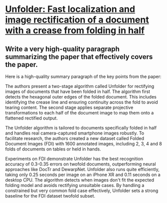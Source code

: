 # [Unfolder: Fast localization and image rectification of a document with a   crease from folding in half](https://arxiv.org/abs/2312.00467)

## Write a very high-quality paragraph summarizing the paper that effectively covers the paper.

 Here is a high-quality summary paragraph of the key points from the paper:

The authors present a two-stage algorithm called Unfolder for rectifying images of documents that have been folded in half. The algorithm first detects the hexagonal outer edges of the folded document. This includes identifying the crease line and ensuring continuity across the fold to avoid tearing content. The second stage applies separate projective transformations to each half of the document image to map them onto a flattened rectified output. 

The Unfolder algorithm is tailored to documents specifically folded in half and handles real camera-captured smartphone images robustly. To facilitate research, the authors created a new dataset called Folded Document Images (FDI) with 1600 annotated images, including 2, 3, 4 and 8 folds of documents on tables or held in hands. 

Experiments on FDI demonstrate Unfolder has the best recognition accuracy of 0.3-0.35 errors on twofold documents, outperforming neural approaches like DocTr and DewarpNet. Unfolder also runs quite efficiently, taking only 0.25 seconds per image on an iPhone XR and 0.11 seconds on a desktop CPU. The algorithm detects when images don't fit the expected folding model and avoids rectifying unsuitable cases. By handling a constrained but very common fold case effectively, Unfolder sets a strong baseline for the FDI dataset twofold subset.
